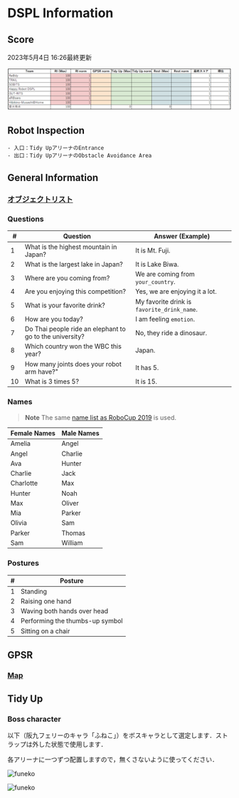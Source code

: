 # DSPL Information

## Score
2023年5月4日 16:26最終更新
<p><img src="score.png" alt="score"></p>

## Robot Inspection
    - 入口：Tidy UpアリーナのEntrance
    - 出口：Tidy UpアリーナのObstacle Avoidance Area

## General Information

### [オブジェクトリスト](dspl_objects_with_predefined_location.pdf)

### Questions

| #   | Question                                                 | Answer (Example)                            |
| --- | -------------------------------------------------------- | ------------------------------------------- |
| 1   | What is the highest mountain in Japan?                   | It is Mt. Fuji.                             |
| 2   | What is the largest lake in Japan?                       | It is Lake Biwa.                            |
| 3   | Where are you coming from?                               | We are coming from `your_country`.          |
| 4   | Are you enjoying this competition?                       | Yes, we are enjoying it a lot.              |
| 5   | What is your favorite drink?                             | My favorite drink is `favorite_drink_name`. |
| 6   | How are you today?                                       | I am feeling `emotion`.                     |
| 7   | Do Thai people ride an elephant to go to the university? | No, they ride a dinosaur.                   |
| 8   | Which country won the WBC this year?                     | Japan.                                      |
| 9   | How many joints does your robot arm have?"               | It has 5.                                   |
| 10  | What is 3 times 5?                                       | It is 15.                                   |

### Names

> **Note**
> The same [name list as RoboCup 2019](https://github.com/RoboCupAtHome/Sydney2019/blob/master/Files/Names.pdf) is used.

| Female Names | Male Names |
| ------------ | ---------- |
| Amelia       | Angel      |
| Angel        | Charlie    |
| Ava          | Hunter     |
| Charlie      | Jack       |
| Charlotte    | Max        |
| Hunter       | Noah       |
| Max          | Oliver     |
| Mia          | Parker     |
| Olivia       | Sam        |
| Parker       | Thomas     |
| Sam          | William    |

### Postures

| #   | Posture                         |
| --- | ------------------------------- |
| 1   | Standing                        |
| 2   | Raising one hand                |
| 3   | Waving both hands over head     |
| 4   | Performing the thumbs-up symbol |
| 5   | Sitting on a chair              |

## GPSR
### [Map](gpsr_map.pdf)

## Tidy Up
### Boss character

以下（阪九フェリーのキャラ「ふねこ」）をボスキャラとして選定します．ストラップは外した状態で使用します．

各アリーナに一つずつ配置しますので，無くさないように使ってください．

<p><img src="../images/funeko_0.png" alt="funeko", width="240" height="170"></p>
<p><img src="../images/funeko_1.png" alt="funeko", width="170" height="240"></p>

